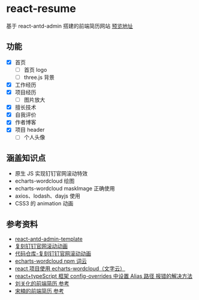 # react-resume

基于 react-antd-admin 搭建的前端简历网站 [预览地址](https://me.gaotianyang.top)

## 功能

- [x] 首页
  - [ ] 首页 logo
  - [ ] three.js 背景
- [x] 工作经历
- [x] 项目经历
  - [ ] 图片放大
- [x] 擅长技术
- [x] 自我评价
- [x] 作者博客
- [x] 项目 header
  - [ ] 个人头像

## 涵盖知识点

- 原生 JS 实现钉钉官网滚动特效
- echarts-wordcloud 绘图
- echarts-wordcloud maskImage 正确使用
- axios、lodash、dayjs 使用
- CSS3 的 animation 动画

## 参考资料

- [react-antd-admin-template](https://github.com/NLRX-WJC/react-antd-admin-template)
- [复刻钉钉官网滚动动画](https://www.bilibili.com/video/BV12z4y1s7nE/?vd_source=2e6014e07f90a9d8b3424eb1c055a867)
- [代码仓库-复刻钉钉官网滚动动画](https://gitee.com/vary-space/hello-world/tree/12z4y1s7nE)
- [echarts-wordcloud npm 词云](https://www.npmjs.com/package/echarts-wordcloud)
- [react 项目使用 echarts-wordcloud（文字云）](https://www.cnblogs.com/art-poet/p/13936076.html)
- [react+typeScript 框架 config-overrides 中设置 Alias 路径 报错的解决方法](https://blog.csdn.net/Zeng__Yi/article/details/106197891)
- [刘关化的前端简历 参考](https://github.com/liuguanhua/liuguanhua.github.io)
- [宋楠的前端简历 参考](https://github.com/sunniejs/sunniejs.github.io)
